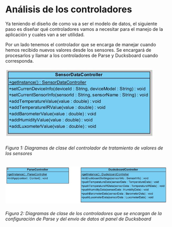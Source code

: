 # Análisis de los controladores

Ya teniendo el diseño de como va a ser el modelo de datos, el siguiente paso es diseñar qué controladores vamos a necesitar para el manejo de la aplicación y cuales van a ser utilidad.

Por un lado tenemos el controlador que se encarga de manejar cuando hemos recibido nuevos valores desde los sensores. Se encargará de procesarlos y llamar a los controladores de Parse y Ducksboard cuando corresponda.

![Figura 1](./imagenes/diagrama_sensordata_controller.JPG)
###### *Figura 1: Diagramas de clase del controlador de tratamiento de valores de los sensores*


![Figura 2](./imagenes/diagrama_parse_ducksboard_controller.JPG)
###### *Figura 2: Diagramas de clase de los controladores que se encargan de la configuración de Parse y del envío de datos al panel de Ducksboard*
